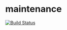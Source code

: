 # maintenance

[![Build Status](https://travis-ci.org/roswell/daily_maintenance.svg?branch=master)](https://travis-ci.org/roswell/daily_maintenance)

